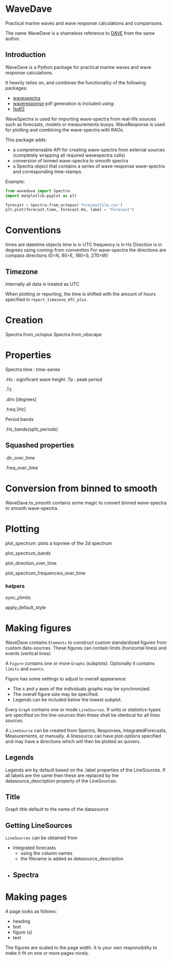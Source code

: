 # WaveDave
Practical marine waves and wave response calculations and comparisons.

The name WaveDave is a shameless reference to [DAVE](https://usedave.nl) from the same author.



## Introduction

WaveDave is a Python package for practical marine waves and wave response calculations.

It heavily relies on, and combines the functionality of the following packages:
- [wavespectra](https://wavespectra.readthedocs.io/en/latest/)
- [waveresponse](https://docs.4insight.io/waveresponse/python/latest/index.html)
pdf generation is included using:
- [fpdf2](https://github.com/py-pdf/fpdf2)


WaveSpectra is used for importing wave-spectra from real-life sources such as forecasts, models or measurements buoys.
WaveResponse is used for plotting and combining the wave-spectra with RAOs.

This package adds:
- a comprehensable API for creating wave-spectra from external sources (completely wrapping all required wavespectra calls)
- conversion of binned wave-spectra to smooth spectra
- a Spectra object that contains a series of wave-response wave-spectra and corresponding time-stamps.

Example:

```python
from wavedave import Spectra
import matplotlib.pyplot as plt

forecast = Spectra.from_octopus('forecastfile.csv')
plt.plot(forecast.time, forecast.Hs, label = "Forecast")
```

# Conventions

times are datetime objects
time is in UTC
frequency is in Hz
Direction is in degrees using coming-from convention
For wave-spectra the directions are compass directions (0=N, 90=E, 180=S, 270=W)



## Timezone

Internally all data is treated as UTC

When plotting or reporting, the time is shifted with the amount of hours specified in `report_timezone_UTC_plus`.





# Creation

Spectra.from_octopus
Spectra.from_obscape

# Properties

Spectra.time : time-series

.Hs : significant wave height
.Tp : peak period

.Tz

.dirs [degrees]

.freq [Hz]



Period bands

.Hs_bands(split_periods)



## Squashed properties

.dir_over_time

.freq_over_time










# Conversion from binned to smooth
WaveDave.to_smooth contains some magic to convert binned wave-spectra to smooth wave-spectra.

# Plotting

plot_spectrum: plots a topview of the 2d spectrum

plot_spectrum_bands

plot_direction_over_time

plot_spectrum_frequencies_over_time


### helpers

sync_ylimits

apply_default_style





# Making figures

WaveDave contains `Elements` to construct custom standardized figures from custom data-sources. These figures can contain limits (horizontal lines) and events (vertical lines)



A `Figure` contains one or more `Graphs` (subplots). Optionally it contains `limits` and `events`. 

Figure has some settings to adjust to overall appearance:

- The x and y axes of the individuals graphs may be synchronized.
- The overall figure size may be specified. 
- Legends can be included below the lowest subplot.

Every `Graph` contains one or mode `LineSources`.  If units or statistics-types are specified on the line-sources then these shall be identical for all lines sources.

A `LineSource` can be created from Spectra, Responses, IntegratedForecasts, Measurements, or manually. A linesource can have plot-options specified and may have a directions which will then be plotted as quivers.



## Legends

Legends are by default based on the .label properties of the LineSources. If all labels are the same then these are replaced by the datasource_description property of the LineSources.



## Title

Graph title default to the name of the datasource



## Getting LineSources

`LineSources` can be obtained from

- Integrated forecasts
  - using the column names
  - the filename is added as datasource_description
- Spectra
  - 



# Making pages

A page looks as follows:

- heading
- text
- figure (s)
- text

The figures are scaled to the page width. It is your own responsibility to make it fit on one or more pages nicely.
